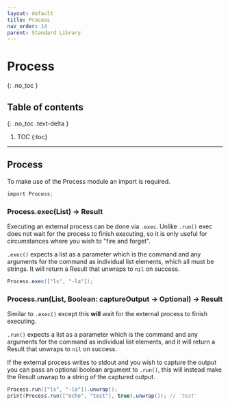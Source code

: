 ```yaml
---
layout: default
title: Process
nav_order: 14
parent: Standard Library
---
```


# Process
{: .no_toc }

## Table of contents
{: .no_toc .text-delta }

1. TOC
{:toc}

---

## Process

To make use of the Process module an import is required.

```cs
import Process;
```

### Process.exec(List) -> Result<Nil>

Executing an external process can be done via `.exec`. Unlike `.run()` exec does not wait for the process
to finish executing, so it is only useful for circumstances where you wish to "fire and forget".

`.exec()` expects a list as a parameter which is the command and any arguments for the command as individual list elements, which all must be strings.
It will return a Result that unwraps to `nil` on success.

```cs
Process.exec(["ls", "-la"]);
```

### Process.run(List, Boolean: captureOutput -> Optional) -> Result<Nil>

Similar to `.exec()` except this **will** wait for the external process to finish executing.

`.run()` expects a list as a parameter which is the command and any arguments for the command as individual list elements,
and it will return a Result that unwraps to `nil` on success.

If the external process writes to stdout and you wish to capture the output you can pass an optional boolean argument to
`.run()`, this will instead make the Result unwrap to a string of the captured output.

```cs
Process.run(["ls", "-la"]).unwrap();
print(Process.run(["echo", "test"], true).unwrap()); // 'test'
```
